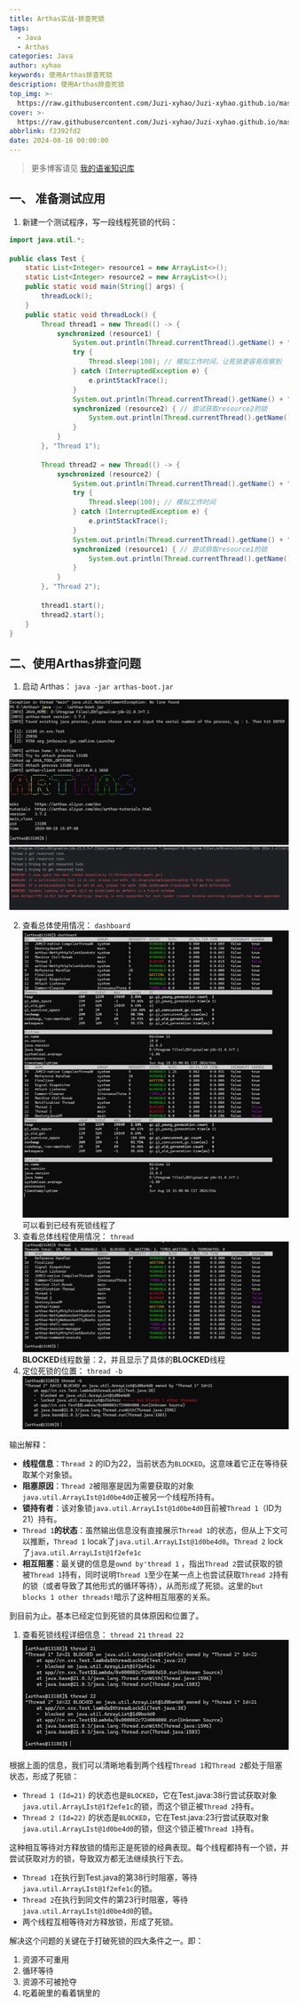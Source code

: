 ```yaml
---
title: Arthas实战-排查死锁
tags:
  - Java
  - Arthas
categories: Java
author: xyhao
keywords: 使用Arthas排查死锁
description: 使用Arthas排查死锁
top_img: >-
  https://raw.githubusercontent.com/Juzi-xyhao/Juzi-xyhao.github.io/master/assets/articleCover/2024-08-01-arthas.png
cover: >-
  https://raw.githubusercontent.com/Juzi-xyhao/Juzi-xyhao.github.io/master/assets/articleCover/2024-08-01-arthas.png
abbrlink: f2392fd2
date: 2024-08-18 00:00:00
---
```





> 更多博客请见 [我的语雀知识库](https://www.yuque.com/u41117719/xd1qgc)

## 一、 准备测试应用
1. 新建一个测试程序，写一段线程死锁的代码：


```java
import java.util.*;

public class Test {
    static List<Integer> resource1 = new ArrayList<>();
    static List<Integer> resource2 = new ArrayList<>();
    public static void main(String[] args) {
        threadLock();
    }
    public static void threadLock() {
        Thread thread1 = new Thread(() -> {
            synchronized (resource1) {
                System.out.println(Thread.currentThread().getName() + " got resource1 lock.");
                try {
                    Thread.sleep(100); // 模拟工作时间，让死锁更容易观察到
                } catch (InterruptedException e) {
                    e.printStackTrace();
                }
                System.out.println(Thread.currentThread().getName() + " trying to get resource2 lock.");
                synchronized (resource2) { // 尝试获取resource2的锁
                    System.out.println(Thread.currentThread().getName() + " got resource2 lock.");
                }
            }
        }, "Thread 1");

        Thread thread2 = new Thread(() -> {
            synchronized (resource2) {
                System.out.println(Thread.currentThread().getName() + " got resource2 lock.");
                try {
                    Thread.sleep(100); // 模拟工作时间
                } catch (InterruptedException e) {
                    e.printStackTrace();
                }
                System.out.println(Thread.currentThread().getName() + " trying to get resource1 lock.");
                synchronized (resource1) { // 尝试获取resource1的锁
                    System.out.println(Thread.currentThread().getName() + " got resource1 lock.");
                }
            }
        }, "Thread 2");

        thread1.start();
        thread2.start();
    }
}
```


## 二、使用Arthas排查问题

1. 启动 Arthas：
`java -jar arthas-boot.jar`

![image.png](https://raw.githubusercontent.com/Juzi-xyhao/Juzi-xyhao.github.io/master/assets/articleSource/2024-08-18-Arthas/img.png)
![image.png](https://raw.githubusercontent.com/Juzi-xyhao/Juzi-xyhao.github.io/master/assets/articleSource/2024-08-18-Arthas/img_1.png)

2. 查看总体使用情况：
`dashboard`![image.png](https://raw.githubusercontent.com/Juzi-xyhao/Juzi-xyhao.github.io/master/assets/articleSource/2024-08-18-Arthas/img_2.png)
可以看到已经有死锁线程了
3. 查看总体线程使用情况：
`thread`![image.png](https://raw.githubusercontent.com/Juzi-xyhao/Juzi-xyhao.github.io/master/assets/articleSource/2024-08-18-Arthas/img_3.png)**BLOCKED**线程数量：2，并且显示了具体的**BLOCKED**线程
4. 定位死锁的位置：
`thread -b`![image.png](https://raw.githubusercontent.com/Juzi-xyhao/Juzi-xyhao.github.io/master/assets/articleSource/2024-08-18-Arthas/img_4.png)

输出解释：

- **线程信息**：`Thread 2` 的ID为22，当前状态为`BLOCKED`。这意味着它正在等待获取某个对象锁。
- **阻塞原因**：`Thread 2`被阻塞是因为需要获取的对象`java.util.ArrayLIst@1d0be4d0`正被另一个线程所持有。
- **锁持有者**：该对象锁`java.util.ArrayLIst@1d0be4d0`目前被`Thread 1`（ID为21）持有。
- `Thread 1`**的状态**：虽然输出信息没有直接展示`Thread 1`的状态，但从上下文可以推断，`Thread 1` locak了`java.util.ArrayLIst@1d0be4d0`。`Thread 2` lock了`java.util.ArrayLIst@1f2efe1c`
- **相互阻塞**：最关键的信息是`ownd by'thread 1` ，指出`Thread 2`尝试获取的锁被`Thread 1`持有，同时说明`Thread 1`至少在某一点上也尝试获取`Thread 2`持有的锁（或者导致了其他形式的循环等待），从而形成了死锁。这里的`but blocks 1 other threads!`暗示了这种相互阻塞的关系。

到目前为止。基本已经定位到死锁的具体原因和位置了。

1. 查看死锁线程详细信息：
`thread 21`
`thread 22`![image.png](https://raw.githubusercontent.com/Juzi-xyhao/Juzi-xyhao.github.io/master/assets/articleSource/2024-08-18-Arthas/img_5.png)

根据上面的信息，我们可以清晰地看到两个线程`Thread 1`和`Thread 2`都处于阻塞状态，形成了死锁：

- `Thread 1 (Id=21)` 的状态也是`BLOCKED`，它在Test.java:38行尝试获取对象`java.util.ArrayLIst@1f2efe1c`的锁，而这个锁正被`Thread 2`持有。
- `Thread 2 (Id=22)` 的状态是`BLOCKED`，它在Test.java:23行尝试获取对象`java.util.ArrayLIst@1d0be4d0`的锁，但这个锁正被`Thread 1`持有。

这种相互等待对方释放锁的情形正是死锁的经典表现。每个线程都持有一个锁，并尝试获取对方的锁，导致双方都无法继续执行下去。

- `Thread 1`在执行到Test.java的第38行时阻塞，等待`java.util.ArrayLIst@1f2efe1c`的锁。
- `Thread 2`在执行到同文件的第23行时阻塞，等待`java.util.ArrayLIst@1d0be4d0`的锁。
- 两个线程互相等待对方释放锁，形成了死锁。

解决这个问题的关键在于打破死锁的四大条件之一。即：

1. 资源不可重用
2. 循环等待
3. 资源不可被抢夺
4. 吃着碗里的看着锅里的
